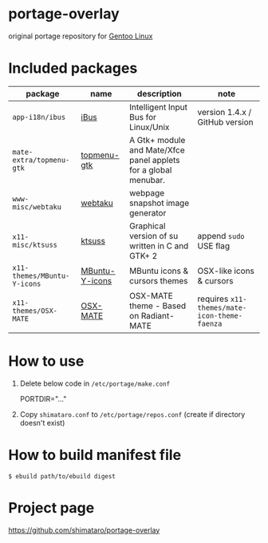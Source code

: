 portage-overlay
===============

original portage repository for [Gentoo Linux](http://www.gentoo.org/)

# Included packages

| package | name | description | note |
|---------|------|-------------|------|
| `app-i18n/ibus` | [iBus](https://github.com/ibus/ibus/wiki) | Intelligent Input Bus for Linux/Unix | version 1.4.x / GitHub version |
| `mate-extra/topmenu-gtk` | [topmenu-gtk](https://git.javispedro.com/cgit/topmenu-gtk.git/about/) | A Gtk+ module and Mate/Xfce panel applets for a global menubar. | |
| `www-misc/webtaku` | [webtaku](https://github.com/shimataro/webtaku) | webpage snapshot image generator | |
| `x11-misc/ktsuss` | [ktsuss](https://github.com/nomius/ktsuss) | Graphical version of su written in C and GTK+ 2 | append `sudo` USE flag |
| `x11-themes/MBuntu-Y-icons` | [MBuntu-Y-icons](https://launchpad.net/~noobslab/+archive/ubuntu/themes) | MBuntu icons & cursors themes | OSX-like icons & cursors |
| `x11-themes/OSX-MATE` | [OSX-MATE](https://github.com/rohithmadhavan/OSX-MATE) | OSX-MATE theme - Based on Radiant-MATE | requires `x11-themes/mate-icon-theme-faenza` |

# How to use

1. Delete below code in `/etc/portage/make.conf`


    PORTDIR="..."

2. Copy `shimataro.conf` to `/etc/portage/repos.conf`
(create if directory doesn't exist)

# How to build manifest file

    $ ebuild path/to/ebuild digest

# Project page

https://github.com/shimataro/portage-overlay

